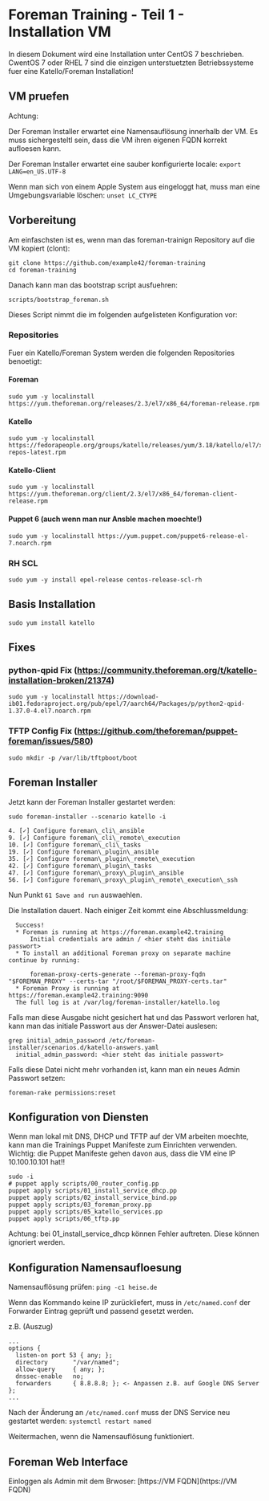 
# Foreman Training - Teil 1 - Installation VM

In diesem Dokument wird eine Installation unter CentOS 7 beschrieben.
CwentOS 7 oder RHEL 7 sind die einzigen unterstuetzten Betriebssysteme fuer eine Katello/Foreman Installation!

## VM pruefen

Achtung:

Der Foreman Installer erwartet eine Namensauflösung innerhalb der VM.
Es muss sichergesteltl sein, dass die VM ihren eigenen FQDN korrekt aufloesen kann.

Der Foreman Installer erwartet eine sauber konfigurierte locale: `export LANG=en_US.UTF-8`

Wenn man sich von einem Apple System aus eingeloggt hat, muss man eine Umgebungsvariable löschen: `unset LC_CTYPE`

## Vorbereitung

Am einfaschsten ist es, wenn man das foreman-trainign Repository auf die VM kopiert (clont):

    git clone https://github.com/example42/foreman-training
    cd foreman-training

Danach kann man das bootstrap script ausfuehren:

    scripts/bootstrap_foreman.sh

Dieses Script nimmt die im folgenden aufgelisteten Konfiguration vor:

### Repositories

Fuer ein Katello/Foreman System werden die folgenden Repositories benoetigt:

#### Foreman

    sudo yum -y localinstall https://yum.theforeman.org/releases/2.3/el7/x86_64/foreman-release.rpm

#### Katello

    sudo yum -y localinstall https://fedorapeople.org/groups/katello/releases/yum/3.18/katello/el7/x86_64/katello-repos-latest.rpm

#### Katello-Client

    sudo yum -y localinstall https://yum.theforeman.org/client/2.3/el7/x86_64/foreman-client-release.rpm

#### Puppet 6 (auch wenn man nur Ansble machen moechte!)

    sudo yum -y localinstall https://yum.puppet.com/puppet6-release-el-7.noarch.rpm

### RH SCL

    sudo yum -y install epel-release centos-release-scl-rh

## Basis Installation

    sudo yum install katello

## Fixes

### python-qpid Fix (https://community.theforeman.org/t/katello-installation-broken/21374)

    sudo yum -y localinstall https://download-ib01.fedoraproject.org/pub/epel/7/aarch64/Packages/p/python2-qpid-1.37.0-4.el7.noarch.rpm

### TFTP Config Fix (https://github.com/theforeman/puppet-foreman/issues/580)

    sudo mkdir -p /var/lib/tftpboot/boot
 
## Foreman Installer

Jetzt kann der Foreman Installer gestartet werden:

    sudo foreman-installer --scenario katello -i

    4. [✓] Configure foreman\_cli\_ansible
    9. [✓] Configure foreman\_cli\_remote\_execution
    10. [✓] Configure foreman\_cli\_tasks
    19. [✓] Configure foreman\_plugin\_ansible
    35. [✓] Configure foreman\_plugin\_remote\_execution
    42. [✓] Configure foreman\_plugin\_tasks
    47. [✓] Configure foreman\_proxy\_plugin\_ansible
    56. [✓] Configure foreman\_proxy\_plugin\_remote\_execution\_ssh

Nun Punkt `61 Save and run` auswaehlen.

Die Installation dauert.
Nach einiger Zeit kommt eine Abschlussmeldung:

      Success!
      * Foreman is running at https://foreman.example42.training
          Initial credentials are admin / <hier steht das initiale passwort>
      * To install an additional Foreman proxy on separate machine continue by running:

          foreman-proxy-certs-generate --foreman-proxy-fqdn "$FOREMAN_PROXY" --certs-tar "/root/$FOREMAN_PROXY-certs.tar"
      * Foreman Proxy is running at https://foreman.example42.training:9090
      The full log is at /var/log/foreman-installer/katello.log

Falls man diese Ausgabe nicht gesichert hat und das Passwort verloren hat, kann man das initiale Passwort aus der Answer-Datei auslesen:

    grep initial_admin_password /etc/foreman-installer/scenarios.d/katello-answers.yaml
      initial_admin_password: <hier steht das initiale passwort>

Falls diese Datei nicht mehr vorhanden ist, kann man ein neues Admin Passwort setzen:

    foreman-rake permissions:reset

## Konfiguration von Diensten

Wenn man lokal mit DNS, DHCP und TFTP auf der VM arbeiten moechte, kann man die Trainings Puppet Manifeste zum Einrichten verwenden.
Wichtig: die Puppet Manifeste gehen davon aus, dass die VM eine IP 10.100.10.101 hat!!

    sudo -i
    # puppet apply scripts/00_router_config.pp
    puppet apply scripts/01_install_service_dhcp.pp
    puppet apply scripts/02_install_service_bind.pp
    puppet apply scripts/03_foreman_proxy.pp
    puppet apply scripts/05_katello_services.pp
    puppet apply scripts/06_tftp.pp

Achtung: bei 01\_install\_service\_dhcp können Fehler auftreten.
Diese können ignoriert werden.

## Konfiguration Namensaufloesung

Namensauflösung prüfen: `ping -c1 heise.de`

Wenn das Kommando keine IP zurückliefert, muss in `/etc/named.conf` der Forwarder Eintrag geprüft und passend gesetzt werden.

z.B. (Auszug)

    ...
    options {
      listen-on port 53 { any; };
      directory       "/var/named";
      allow-query     { any; };
      dnssec-enable   no;
      forwarders      { 8.8.8.8; }; <- Anpassen z.B. auf Google DNS Server
    };
    ...

Nach der Änderung an `/etc/named.conf` muss der DNS Service neu gestartet werden: `systemctl restart named`

Weitermachen, wenn die Namensauflösung funktioniert.

## Foreman Web Interface

Einloggen als Admin mit dem Brwoser: [https://VM FQDN](https://VM FQDN)

